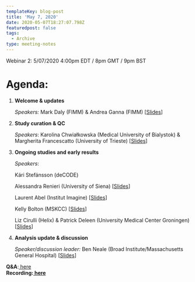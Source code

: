 ```yaml
---
templateKey: blog-post
title: 'May 7, 2020'
date: 2020-05-07T18:27:07.798Z
featuredpost: false
tags:
  - Archive
type: meeting-notes
---
```

Webinar 2: 5/07/2020 4:00pm EDT / 8pm GMT / 9pm BST

# Agenda:

1. **Welcome & updates**

   *Speakers:* Mark Daly (FIMM) & Andrea Ganna (FIMM) [[Slides](https://drive.google.com/file/d/1zZUk2PFrJBmr-FM0CWEsm5PHS0krW4wm/view?usp=sharing)]
2. **Study curation & QC**

   *Speakers*: Karolina Chwiałkowska (Medical University of Bialystok) & Margherita Francescatto (University of Trieste) [[Slides](https://drive.google.com/file/d/1Ad76EKBQT_qgH6ql0BqALd2npeELX1Fq/view?usp=sharing)]
3. **Ongoing studies and early results**

   *Speakers*:

   Kári Stefánsson (deCODE)

   Alessandra Renieri (University of Siena) [[Slides](https://drive.google.com/file/d/1zgcZKaAnfMmShGy5sBojeor53Hfh98bE/view?usp=sharing)]

   Laurent Abel (Institut Imagine) [[Slides](https://drive.google.com/file/d/1cyvB9aEkiMGLgycsJhkt9OElQ95JMf5a/view?usp=sharing)]

   Kelly Bolton (MSKCC) [[Slides](https://drive.google.com/file/d/1SfTcyxSoF9H7UHYns3WhLBg144h3To_J/view?usp=sharing)]

   Liz Cirulli (Helix) & Patrick Deleen (University Medical Center Groningen) [[Slides](https://drive.google.com/file/d/18glpsSLX8Zr_UfCGsoHPqeUM5A5IoDUg/view?usp=sharing)]
4. **Analysis update & discussion**

   *Speaker/discussion leader:* Ben Neale (Broad Institute/Massachusetts General Hospital) [[Slides](https://drive.google.com/file/d/1aqu_RE2GZ0vtqDNOX8y-kI7BNatptA7R/view?usp=sharing)]

**Q&A**:[ here](https://docs.google.com/spreadsheets/d/1eTZTbJgBb1JVo1cyaitVc8FhKMftpQhJLnGFgNK_g6E/edit?usp=sharing)**\
Recording:[ here](https://drive.google.com/file/d/1XhCLB_POMNjvVsHvKYzf1bfucEHhLmdf/view?usp=sharing)**